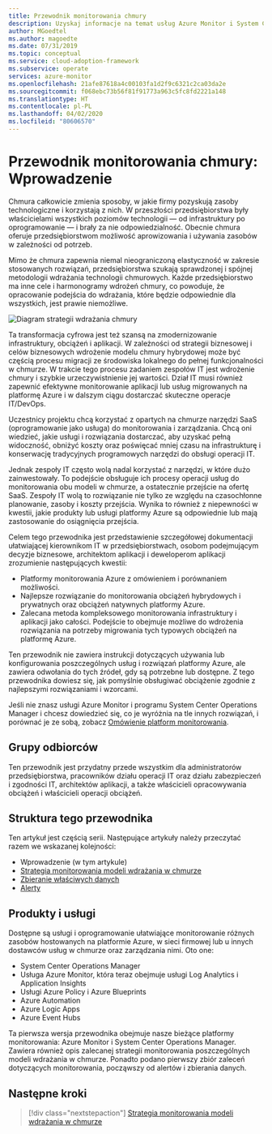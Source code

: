 ```yaml
---
title: Przewodnik monitorowania chmury
description: Uzyskaj informacje na temat usług Azure Monitor i System Center Operations Manager oraz zalecanej strategii monitorowania poszczególnych modeli wdrożenia chmury.
author: MGoedtel
ms.author: magoedte
ms.date: 07/31/2019
ms.topic: conceptual
ms.service: cloud-adoption-framework
ms.subservice: operate
services: azure-monitor
ms.openlocfilehash: 21afe87618a4c00103fa1d2f9c6321c2ca03da2e
ms.sourcegitcommit: f068ebc73b56f81f91773a963c5fc8fd2221a148
ms.translationtype: HT
ms.contentlocale: pl-PL
ms.lasthandoff: 04/02/2020
ms.locfileid: "80606570"
---
```

# <a name="cloud-monitoring-guide-introduction"></a>Przewodnik monitorowania chmury: Wprowadzenie

Chmura całkowicie zmienia sposoby, w jakie firmy pozyskują zasoby technologiczne i korzystają z nich. W przeszłości przedsiębiorstwa były właścicielami wszystkich poziomów technologii — od infrastruktury po oprogramowanie — i brały za nie odpowiedzialność. Obecnie chmura oferuje przedsiębiorstwom możliwość aprowizowania i używania zasobów w zależności od potrzeb.

Mimo że chmura zapewnia niemal nieograniczoną elastyczność w zakresie stosowanych rozwiązań, przedsiębiorstwa szukają sprawdzonej i spójnej metodologii wdrażania technologii chmurowych. Każde przedsiębiorstwo ma inne cele i harmonogramy wdrożeń chmury, co powoduje, że opracowanie podejścia do wdrażania, które będzie odpowiednie dla wszystkich, jest prawie niemożliwe.

![Diagram strategii wdrażania chmury](./media/monitoring-management-guidance-cloud-and-on-premises/introduction-cloud-adoption.png)

Ta transformacja cyfrowa jest też szansą na zmodernizowanie infrastruktury, obciążeń i aplikacji. W zależności od strategii biznesowej i celów biznesowych wdrożenie modelu chmury hybrydowej może być częścią procesu migracji ze środowiska lokalnego do pełnej funkcjonalności w chmurze. W trakcie tego procesu zadaniem zespołów IT jest wdrożenie chmury i szybkie urzeczywistnienie jej wartości. Dział IT musi również zapewnić efektywne monitorowanie aplikacji lub usług migrowanych na platformę Azure i w dalszym ciągu dostarczać skuteczne operacje IT/DevOps.

Uczestnicy projektu chcą korzystać z opartych na chmurze narzędzi SaaS (oprogramowanie jako usługa) do monitorowania i zarządzania. Chcą oni wiedzieć, jakie usługi i rozwiązania dostarczać, aby uzyskać pełną widoczność, obniżyć koszty oraz poświęcać mniej czasu na infrastrukturę i konserwację tradycyjnych programowych narzędzi do obsługi operacji IT.

Jednak zespoły IT często wolą nadal korzystać z narzędzi, w które dużo zainwestowały. To podejście obsługuje ich procesy operacji usług do monitorowania obu modeli w chmurze, a ostatecznie przejście na ofertę SaaS. Zespoły IT wolą to rozwiązanie nie tylko ze względu na czasochłonne planowanie, zasoby i koszty przejścia. Wynika to również z niepewności w kwestii, jakie produkty lub usługi platformy Azure są odpowiednie lub mają zastosowanie do osiągnięcia przejścia.

Celem tego przewodnika jest przedstawienie szczegółowej dokumentacji ułatwiającej kierownikom IT w przedsiębiorstwach, osobom podejmującym decyzje biznesowe, architektom aplikacji i deweloperom aplikacji zrozumienie następujących kwestii:

- Platformy monitorowania Azure z omówieniem i porównaniem możliwości.
- Najlepsze rozwiązanie do monitorowania obciążeń hybrydowych i prywatnych oraz obciążeń natywnych platformy Azure.
- Zalecana metoda kompleksowego monitorowania infrastruktury i aplikacji jako całości. Podejście to obejmuje możliwe do wdrożenia rozwiązania na potrzeby migrowania tych typowych obciążeń na platformę Azure.

Ten przewodnik nie zawiera instrukcji dotyczących używania lub konfigurowania poszczególnych usług i rozwiązań platformy Azure, ale zawiera odwołania do tych źródeł, gdy są potrzebne lub dostępne. Z tego przewodnika dowiesz się, jak pomyślnie obsługiwać obciążenie zgodnie z najlepszymi rozwiązaniami i wzorcami.

Jeśli nie znasz usługi Azure Monitor i programu System Center Operations Manager i chcesz dowiedzieć się, co je wyróżnia na tle innych rozwiązań, i porównać je ze sobą, zobacz [Omówienie platform monitorowania](./platform-overview.md).

## <a name="audience"></a>Grupy odbiorców

Ten przewodnik jest przydatny przede wszystkim dla administratorów przedsiębiorstwa, pracowników działu operacji IT oraz działu zabezpieczeń i zgodności IT, architektów aplikacji, a także właścicieli opracowywania obciążeń i właścicieli operacji obciążeń.

## <a name="how-this-guide-is-structured"></a>Struktura tego przewodnika

Ten artykuł jest częścią serii. Następujące artykuły należy przeczytać razem we wskazanej kolejności:

- Wprowadzenie (w tym artykule)
- [Strategia monitorowania modeli wdrażania w chmurze](./cloud-models-monitor-overview.md)
- [Zbieranie właściwych danych](./data-collection.md)
- [Alerty](./alerting.md)

## <a name="products-and-services"></a>Produkty i usługi

Dostępne są usługi i oprogramowanie ułatwiające monitorowanie różnych zasobów hostowanych na platformie Azure, w sieci firmowej lub u innych dostawców usług w chmurze oraz zarządzania nimi. Oto one:

- System Center Operations Manager
- Usługa Azure Monitor, która teraz obejmuje usługi Log Analytics i Application Insights
- Usługi Azure Policy i Azure Blueprints
- Azure Automation
- Azure Logic Apps
- Azure Event Hubs

Ta pierwsza wersja przewodnika obejmuje nasze bieżące platformy monitorowania: Azure Monitor i System Center Operations Manager. Zawiera również opis zalecanej strategii monitorowania poszczególnych modeli wdrażania w chmurze. Ponadto podano pierwszy zbiór zaleceń dotyczących monitorowania, począwszy od alertów i zbierania danych.

## <a name="next-steps"></a>Następne kroki

> [!div class="nextstepaction"]
> [Strategia monitorowania modeli wdrażania w chmurze](./cloud-models-monitor-overview.md)
